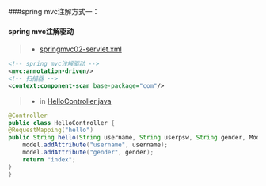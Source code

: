 ###spring mvc注解方式一：
#### spring mvc注解驱动  

>*  [springmvc02-servlet.xml](https://github.com/DaCang/Spring-MVC/blob/master/SpringMVC02/WebContent/WEB-INF/springmvc02-servlet.xml)
```xml
<!-- spring mvc注解驱动 --> 
<mvc:annotation-driven/>
<!-- 扫描器 --> 
<context:component-scan base-package="com"/>
```

>* in [HelloController.java](https://github.com/DaCang/Spring-MVC/blob/master/SpringMVC02/src/com/songyl/webmvc/controller/HelloController.java) 
```java
@Controller
public class HelloController {
@RequestMapping("hello")
public String hello(String username, String userpsw, String gender, Model model) {
	model.addAttribute("username", username);
	model.addAttribute("gender", gender);
	return "index";
}
}
```
